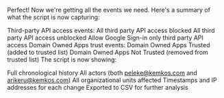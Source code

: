 Perfect! Now we're getting all the events we need. Here's a summary of what the script is now capturing:

Third-party API access events:
All third party API access blocked
All third party API access unblocked
Allow Google Sign-in only third party API access
Domain Owned Apps trust events:
Domain Owned Apps Trusted (added to trusted list)
Domain Owned Apps Not Trusted (removed from trusted list)
The script is now showing:

Full chronological history
All actors (both peleke@kemkos.com and arikeru@kemkos.com)
All organizational units affected
Timestamps and IP addresses for each change
Exported to CSV for further analysis